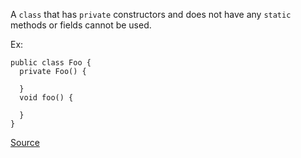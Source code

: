 A `class` that has `private` constructors and does not have any `static` methods or fields cannot be used.

Ex:

```
public class Foo {
  private Foo() {

  }
  void foo() {

  }
}
```

[Source](http://pmd.sourceforge.net/pmd-5.3.2/pmd-java/rules/java/design.html#MissingStaticMethodInNonInstantiatableClass)
